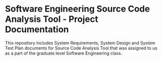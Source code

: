 # Software Engineering Source Code Analysis Tool - Project Documentation

This repository includes System Requirements, System Design and System Test Plan documents for Source Code Analysis Tool that was assigned to us as a part of the graduate level Software Engineering class.
